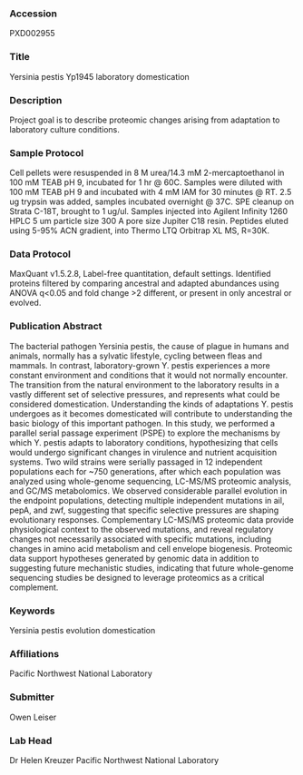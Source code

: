 ### Accession
PXD002955

### Title
Yersinia pestis Yp1945 laboratory domestication

### Description
Project goal is to describe proteomic changes arising from adaptation to laboratory culture conditions.

### Sample Protocol
Cell pellets were resuspended in 8 M urea/14.3 mM 2-mercaptoethanol in 100 mM TEAB pH 9, incubated for 1 hr @ 60C. Samples were diluted with 100 mM TEAB pH 9 and incubated with 4 mM IAM for 30 minutes @ RT. 2.5 ug trypsin was added, samples incubated overnight @ 37C. SPE cleanup on Strata C-18T, brought to 1 ug/ul. Samples injected into Agilent Infinity 1260 HPLC 5 um particle size 300 A pore size Jupiter C18 resin. Peptides eluted using 5-95% ACN gradient, into Thermo LTQ Orbitrap XL MS, R=30K.

### Data Protocol
MaxQuant v1.5.2.8, Label-free quantitation, default settings. Identified proteins filtered by comparing ancestral and adapted abundances using ANOVA q<0.05 and fold change >2 different, or present in only ancestral or evolved.

### Publication Abstract
The bacterial pathogen Yersinia pestis, the cause of plague in humans and animals, normally has a sylvatic lifestyle, cycling between fleas and mammals. In contrast, laboratory-grown Y. pestis experiences a more constant environment and conditions that it would not normally encounter. The transition from the natural environment to the laboratory results in a vastly different set of selective pressures, and represents what could be considered domestication. Understanding the kinds of adaptations Y. pestis undergoes as it becomes domesticated will contribute to understanding the basic biology of this important pathogen. In this study, we performed a parallel serial passage experiment (PSPE) to explore the mechanisms by which Y. pestis adapts to laboratory conditions, hypothesizing that cells would undergo significant changes in virulence and nutrient acquisition systems. Two wild strains were serially passaged in 12 independent populations each for ~750 generations, after which each population was analyzed using whole-genome sequencing, LC-MS/MS proteomic analysis, and GC/MS metabolomics. We observed considerable parallel evolution in the endpoint populations, detecting multiple independent mutations in ail, pepA, and zwf, suggesting that specific selective pressures are shaping evolutionary responses. Complementary LC-MS/MS proteomic data provide physiological context to the observed mutations, and reveal regulatory changes not necessarily associated with specific mutations, including changes in amino acid metabolism and cell envelope biogenesis. Proteomic data support hypotheses generated by genomic data in addition to suggesting future mechanistic studies, indicating that future whole-genome sequencing studies be designed to leverage proteomics as a critical complement.

### Keywords
Yersinia pestis evolution domestication

### Affiliations
Pacific Northwest National Laboratory

### Submitter
Owen Leiser

### Lab Head
Dr Helen Kreuzer
Pacific Northwest National Laboratory


